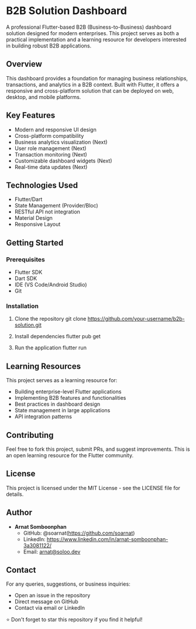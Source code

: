# B2B Solution Dashboard

A professional Flutter-based B2B (Business-to-Business) dashboard solution designed for modern enterprises. This project serves as both a practical implementation and a learning resource for developers interested in building robust B2B applications.

## Overview

This dashboard provides a foundation for managing business relationships, transactions, and analytics in a B2B context. Built with Flutter, it offers a responsive and cross-platform solution that can be deployed on web, desktop, and mobile platforms.

## Key Features

- Modern and responsive UI design
- Cross-platform compatibility
- Business analytics visualization (Next)
- User role management (Next)
- Transaction monitoring (Next)
- Customizable dashboard widgets (Next)
- Real-time data updates (Next)

## Technologies Used

- Flutter/Dart
- State Management (Provider/Bloc)
- RESTful API not integration
- Material Design
- Responsive Layout

## Getting Started

### Prerequisites
- Flutter SDK
- Dart SDK
- IDE (VS Code/Android Studio)
- Git

### Installation
1. Clone the repository
git clone https://github.com/your-username/b2b-solution.git


2. Install dependencies
flutter pub get

3. Run the application
flutter run


## Learning Resources

This project serves as a learning resource for:
- Building enterprise-level Flutter applications
- Implementing B2B features and functionalities
- Best practices in dashboard design
- State management in large applications
- API integration patterns

## Contributing

Feel free to fork this project, submit PRs, and suggest improvements. This is an open learning resource for the Flutter community.

## License

This project is licensed under the MIT License - see the LICENSE file for details.

## Author

- **Arnat Somboonphan**
  - GitHub: @soarnat(https://github.com/soarnat)
  - LinkedIn: https://www.linkedin.com/in/arnat-somboonphan-3a3081122/
  - Email: arnat@soloo.dev

## Contact

For any queries, suggestions, or business inquiries:
- Open an issue in the repository
- Direct message on GitHub
- Contact via email or LinkedIn


⭐ Don't forget to star this repository if you find it helpful!

